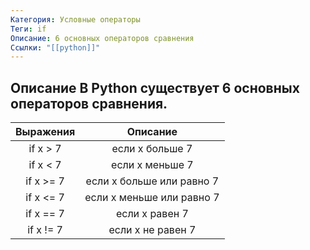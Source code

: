 ```yaml
---
Категория: Условные операторы
Теги: if
Описание: 6 основных операторов сравнения
Ссылки: "[[python]]"
---
```


## Описание В Python существует 6 основных операторов сравнения.


| Выражения |         Описание          |
|:---------:|:-------------------------:|
| if x > 7  |      если x больше 7      |
| if x < 7  |      если x меньше 7      |
| if x >= 7 | если x больше или равно 7 |
| if x <= 7 | если x меньше или равно 7 |
| if x == 7 |      если x равен 7       |
| if x != 7 |     если x не равен 7     | 

